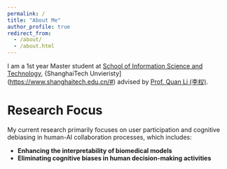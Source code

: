 ```yaml
---
permalink: /
title: "About Me"
author_profile: true
redirect_from: 
  - /about/
  - /about.html
---
```



I am a 1st year Master student at [School of Information Science and Technology](https://sist.shanghaitech.edu.cn/), {ShanghaiTech Unvieristy](https://www.shanghaitech.edu.cn/#) advised by [Prof. Quan Li (李权)](https://faculty.sist.shanghaitech.edu.cn/liquan/).

# Research Focus

My current research primarily focuses on user participation and cognitive debiasing in human-AI collaboration processes, which includes:

- **Enhancing the interpretability of biomedical models**
- **Eliminating cognitive biases in human decision-making activities**
